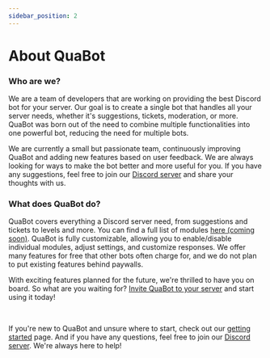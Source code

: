 ```yaml
---
sidebar_position: 2
---
```


# About QuaBot

### Who are we?
We are a team of developers that are working on providing the best Discord bot for your server. Our goal is to create a single bot that handles all your server needs, whether it's suggestions, tickets, moderation, or more. QuaBot was born out of the need to combine multiple functionalities into one powerful bot, reducing the need for multiple bots.

We are currently a small but passionate team, continuously improving QuaBot and adding new features based on user feedback. We are always looking for ways to make the bot better and more useful for you. If you have any suggestions, feel free to join our [Discord server](https://discord.quabot.net) and share your thoughts with us.

### What does QuaBot do?
QuaBot covers everything a Discord server need, from suggestions and tickets to levels and more. You can find a full list of modules [here (coming soon)](/docs/category/modules). QuaBot is fully customizable, allowing you to enable/disable individual modules, adjust settings, and customize responses. We offer many features for free that other bots often charge for, and we do not plan to put existing features behind paywalls.

With exciting features planned for the future, we're thrilled to have you on board. So what are you waiting for? [Invite QuaBot to your server](https://invite.quabot.net) and start using it today!

<br />

If you're new to QuaBot and unsure where to start, check out our [getting started](/docs/getting-started) page. And if you have any questions, feel free to join our [Discord server](https://discord.quabot.net). We're always here to help!
